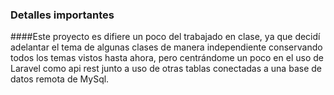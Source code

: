 ### Detalles importantes

####Este proyecto es difiere un poco del trabajado en clase, ya que decidí adelantar el tema de algunas clases de manera independiente conservando todos los temas vistos hasta ahora, pero centrándome un poco en el uso de Laravel como api rest junto a uso de otras tablas conectadas a una base de datos remota de MySql.
